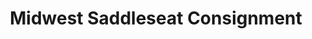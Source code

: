 ---
title: "Midwest Saddleseat Consignment"
url: /lakeville/midwest-saddleseat-consignment/
shop: sports
---